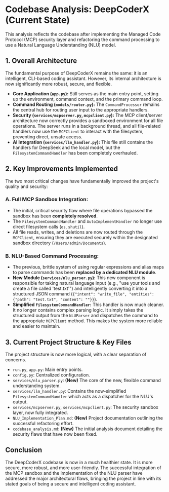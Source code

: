 # Codebase Analysis: DeepCoderX (Current State)

This analysis reflects the codebase after implementing the Managed Code Protocol (MCP) security layer and refactoring the command processing to use a Natural Language Understanding (NLU) model.

## 1. Overall Architecture

The fundamental purpose of DeepCoderX remains the same: it is an intelligent, CLI-based coding assistant. However, its internal architecture is now significantly more robust, secure, and flexible.

-   **Core Application (`app.py`):** Still serves as the main entry point, setting up the environment, command context, and the primary command loop.
-   **Command Routing (`models/router.py`):** The `CommandProcessor` remains the central hub for routing user input to the appropriate handlers.
-   **Security (`services/mcpserver.py`, `mcpclient.py`):** The MCP client/server architecture now correctly provides a sandboxed environment for all file operations. The server runs in a background thread, and all file-related handlers now use the `MCPClient` to interact with the filesystem, preventing direct, unsafe access.
-   **AI Integration (`services/llm_handler.py`):** This file still contains the handlers for DeepSeek and the local model, but the `FilesystemCommandHandler` has been completely overhauled.

## 2. Key Improvements Implemented

The two most critical changes have fundamentally improved the project's quality and security:

### A. Full MCP Sandbox Integration:
-   The initial, critical security flaw where file operations bypassed the sandbox has been **completely resolved**.
-   The `FilesystemCommandHandler` and `AutoImplementHandler` no longer use direct filesystem calls (`os`, `shutil`).
-   All file reads, writes, and deletions are now routed through the `MCPClient`, ensuring they are executed securely within the designated sandbox directory (`/Users/admin/Documents`).

### B. NLU-Based Command Processing:
-   The previous, brittle system of using regular expressions and alias maps to parse commands has been **replaced by a dedicated NLU module**.
-   **New Module (`services/nlu_parser.py`):** This new component is responsible for taking natural language input (e.g., "use your tools and create a file called 'test.txt'") and intelligently converting it into a structured JSON command (`{"intent": "write_file", "entities": {"path": "test.txt", "content": ""}}`).
-   **Simplified `FilesystemCommandHandler`:** This handler is now much cleaner. It no longer contains complex parsing logic. It simply takes the structured output from the `NLUParser` and dispatches the command to the appropriate `MCPClient` method. This makes the system more reliable and easier to maintain.

## 3. Current Project Structure & Key Files

The project structure is now more logical, with a clear separation of concerns.

-   `run.py`, `app.py`: Main entry points.
-   `config.py`: Centralized configuration.
-   `services/nlu_parser.py`: **(New)** The core of the new, flexible command understanding system.
-   `services/llm_handler.py`: Contains the now-simplified `FilesystemCommandHandler` which acts as a dispatcher for the NLU's output.
-   `services/mcpserver.py`, `services/mcpclient.py`: The security sandbox layer, now fully integrated.
-   `NLU_Implementation_Plan.md`: **(New)** Project documentation outlining the successful refactoring effort.
-   `codebase_analysis.md`: **(New)** The initial analysis document detailing the security flaws that have now been fixed.

## Conclusion

The DeepCoderX codebase is now in a much healthier state. It is more secure, more robust, and more user-friendly. The successful integration of the MCP sandbox and the implementation of the NLU parser have addressed the major architectural flaws, bringing the project in line with its stated goals of being a secure and intelligent coding assistant.
